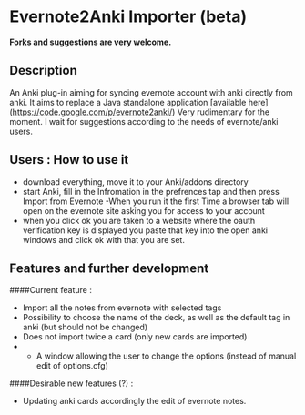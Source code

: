 # Evernote2Anki Importer (beta)
**Forks and suggestions are very welcome.**

## Description
An Anki plug-in aiming for syncing evernote account with anki directly from anki. It aims to replace a Java standalone application [available here] (https://code.google.com/p/evernote2anki/)
Very rudimentary for the moment. I wait for suggestions according to the needs of evernote/anki users.

## Users : How to use it
- download everything, move it to your Anki/addons directory
- start Anki, fill in the Infromation in the prefrences tap and then press Import from Evernote
-When you run it the first Time a browser tab will open on the evernote site asking you for access to your account
- when you click ok you are taken to a website where the oauth verification key is displayed you paste that key into the open anki windows and click ok with that you are set.

## Features and further development
####Current feature :
- Import all the notes from evernote with selected tags
- Possibility to choose the name of the deck, as well as the default tag in anki (but should not be changed)
- Does not import twice a card (only new cards are imported)
- - A window allowing the user to change the options (instead of manual edit of options.cfg)

####Desirable new features (?) :

- Updating anki cards accordingly the edit of evernote notes.
